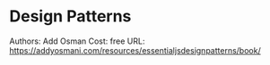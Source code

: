 # Design Patterns

Authors: Add Osman
Cost: free
URL: https://addyosmani.com/resources/essentialjsdesignpatterns/book/